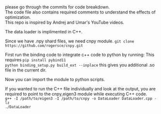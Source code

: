 please go through the commits for code breakdown.  
The code file also contains required comments to understand the effects of optimization.  
This repo is inspired by Andrej and Umar's YouTube videos.  

The data loader is implimented in C++.  
 
Since we have .npy shard files, we need cnpy module. `git clone https://github.com/rogersce/cnpy.git`  

First run the binding code to integrate c++ code to python by running:  This requires `pip install pybind11`  
`python binding_setup.py build_ext --inplace` this gives you additional .so file in the current dir.  

Now you can import the module to python scripts.  

If you wanted to run the C++ file individually and look at the output, you are required to point to the cnpy,eigen3 module while executing C++ code.  
`g++ -I /path/to/eigen3 -I /path/to/cnpy -o DataLoader DataLoader.cpp -lz`  
`./DataLoader`  

